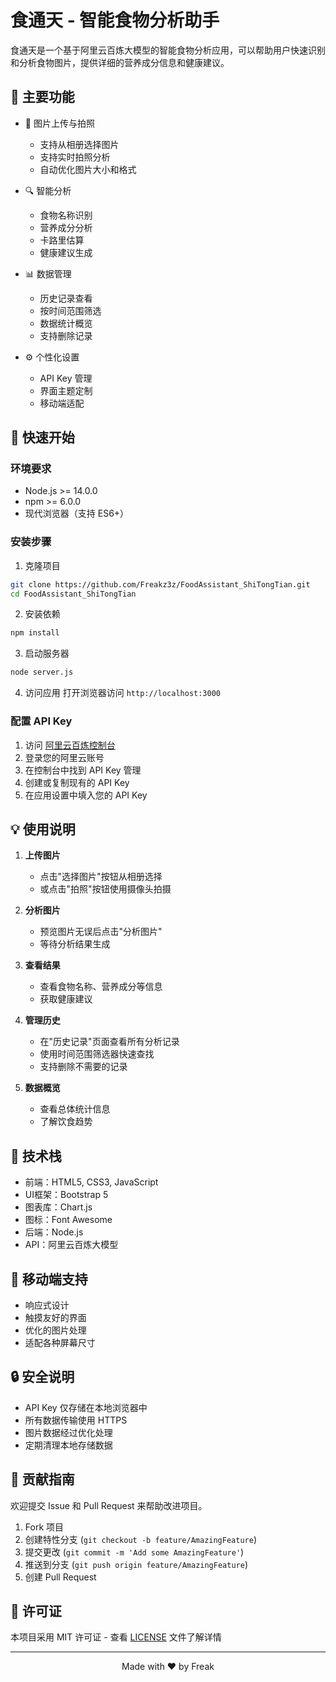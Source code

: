 # 食通天 - 智能食物分析助手

食通天是一个基于阿里云百炼大模型的智能食物分析应用，可以帮助用户快速识别和分析食物图片，提供详细的营养成分信息和健康建议。

## 🌟 主要功能

- 📸 图片上传与拍照
  - 支持从相册选择图片
  - 支持实时拍照分析
  - 自动优化图片大小和格式

- 🔍 智能分析
  - 食物名称识别
  - 营养成分分析
  - 卡路里估算
  - 健康建议生成

- 📊 数据管理
  - 历史记录查看
  - 按时间范围筛选
  - 数据统计概览
  - 支持删除记录

- ⚙️ 个性化设置
  - API Key 管理
  - 界面主题定制
  - 移动端适配

## 🚀 快速开始

### 环境要求

- Node.js >= 14.0.0
- npm >= 6.0.0
- 现代浏览器（支持 ES6+）

### 安装步骤

1. 克隆项目
```bash
git clone https://github.com/Freakz3z/FoodAssistant_ShiTongTian.git
cd FoodAssistant_ShiTongTian
```

2. 安装依赖
```bash
npm install
```

3. 启动服务器
```bash
node server.js
```

4. 访问应用
打开浏览器访问 `http://localhost:3000`

### 配置 API Key

1. 访问 [阿里云百炼控制台](https://dashscope.console.aliyun.com/)
2. 登录您的阿里云账号
3. 在控制台中找到 API Key 管理
4. 创建或复制现有的 API Key
5. 在应用设置中填入您的 API Key

## 💡 使用说明

1. **上传图片**
   - 点击"选择图片"按钮从相册选择
   - 或点击"拍照"按钮使用摄像头拍摄

2. **分析图片**
   - 预览图片无误后点击"分析图片"
   - 等待分析结果生成

3. **查看结果**
   - 查看食物名称、营养成分等信息
   - 获取健康建议

4. **管理历史**
   - 在"历史记录"页面查看所有分析记录
   - 使用时间范围筛选器快速查找
   - 支持删除不需要的记录

5. **数据概览**
   - 查看总体统计信息
   - 了解饮食趋势

## 🔧 技术栈

- 前端：HTML5, CSS3, JavaScript
- UI框架：Bootstrap 5
- 图表库：Chart.js
- 图标：Font Awesome
- 后端：Node.js
- API：阿里云百炼大模型

## 📱 移动端支持

- 响应式设计
- 触摸友好的界面
- 优化的图片处理
- 适配各种屏幕尺寸

## 🔒 安全说明

- API Key 仅存储在本地浏览器中
- 所有数据传输使用 HTTPS
- 图片数据经过优化处理
- 定期清理本地存储数据

## 🤝 贡献指南

欢迎提交 Issue 和 Pull Request 来帮助改进项目。

1. Fork 项目
2. 创建特性分支 (`git checkout -b feature/AmazingFeature`)
3. 提交更改 (`git commit -m 'Add some AmazingFeature'`)
4. 推送到分支 (`git push origin feature/AmazingFeature`)
5. 创建 Pull Request

## 📄 许可证

本项目采用 MIT 许可证 - 查看 [LICENSE](LICENSE) 文件了解详情

---

<p align="center">Made with ❤️ by Freak</p> 